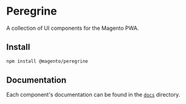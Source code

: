 # Peregrine

A collection of UI components for the Magento PWA.

## Install
```sh
npm install @magento/peregrine
```

## Documentation
Each component's documentation can be found in the [`docs`](docs) directory.

